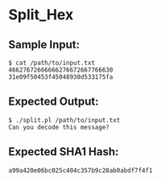 # Split_Hex

## Sample Input:

```
$ cat /path/to/input.txt
46627672666666276672667766630
31e09f50453f45048930d533175fa
```
## Expected Output:

```
$ ./split.pl /path/to/input.txt
Can you decode this message?
```
## Expected SHA1 Hash:

```
a99a420e06bc025c404c357b9c28ab0abdf7f4f1
```
